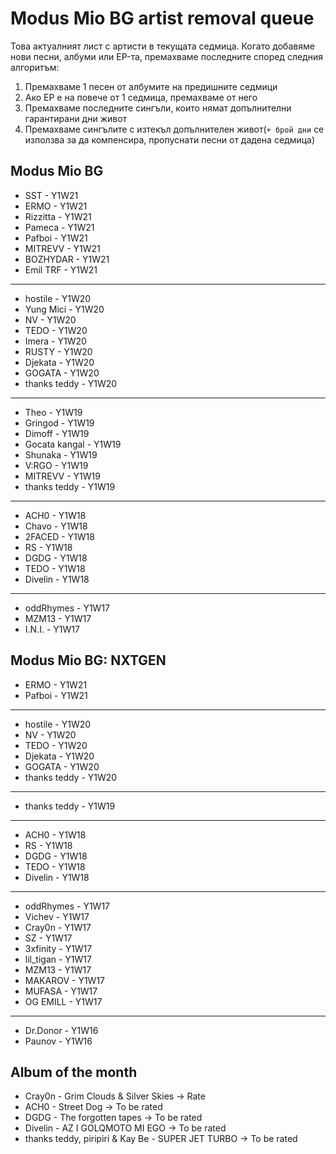 # Modus Mio BG artist removal queue
Това актуалният лист с артисти в текущата седмица. Когато добавяме нови песни, албуми или EP-та, премахваме последните според следния алгоритъм:

1. Премахваме 1 песен от албумите на предишните седмици
1. Ако EP е на повече от 1 седмица, премахваме от него
1. Премахваме последните сингъли, които нямат допълнителни гарантирани дни живот
1. Премахваме сингълите с изтекъл допълнителен живот(`+ брой дни` се използва за да компенсира, пропуснати песни от дадена седмица)

## Modus Mio BG <!------------------------------------------------------------------------------------------->

- SST - Y1W21
- ERMO - Y1W21
- Rizzitta - Y1W21
- Pameca - Y1W21
- Pafboi - Y1W21
- MITREVV - Y1W21
- BOZHYDAR - Y1W21
- Emil TRF - Y1W21

---

- hostile - Y1W20
- Yung Mici - Y1W20
- NV - Y1W20
- TEDO - Y1W20
- Imera - Y1W20
- RUSTY - Y1W20
- Djekata - Y1W20
- GOGATA - Y1W20
- thanks teddy - Y1W20

---

- Theo - Y1W19
- Gringod - Y1W19
- Dimoff - Y1W19
- Gocata kangal - Y1W19
- Shunaka - Y1W19
- V:RGO - Y1W19
- MITREVV - Y1W19
- thanks teddy - Y1W19

---

- ACH0 - Y1W18
- Chavo - Y1W18
- 2FACED - Y1W18
- RS - Y1W18
- DGDG - Y1W18
- TEDO - Y1W18
- Divelin - Y1W18

---

- oddRhymes - Y1W17
- MZM13 - Y1W17
- I.N.I. - Y1W17

## Modus Mio BG: NXTGEN <!---------------------------------------------------------------------------------->

- ERMO - Y1W21
- Pafboi - Y1W21

---

- hostile - Y1W20
- NV - Y1W20
- TEDO - Y1W20
- Djekata - Y1W20
- GOGATA - Y1W20
- thanks teddy - Y1W20

---

- thanks teddy - Y1W19

---

- ACH0 - Y1W18
- RS - Y1W18
- DGDG - Y1W18
- TEDO - Y1W18
- Divelin - Y1W18

---

- oddRhymes - Y1W17
- Vichev - Y1W17
- Cray0n - Y1W17
- SZ - Y1W17
- 3xfinity - Y1W17
- lil\_tigan - Y1W17
- MZM13 - Y1W17
- MAKAROV - Y1W17
- MUFASA - Y1W17
- OG EMILL - Y1W17

---

- Dr.Donor - Y1W16
- Paunov - Y1W16

## Album of the month <!------------------------------------------------------------------------------------->

- Cray0n - Grim Clouds & Silver Skies -> Rate
- ACH0 - Street Dog -> To be rated
- DGDG - The forgotten tapes -> To be rated
- Divelin - AZ I GOLQMOTO MI EGO -> To be rated
- thanks teddy, piripiri & Kay Be - SUPER JET TURBO -> To be rated
